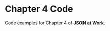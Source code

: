 Chapter 4 Code
==============
Code examples for Chapter 4 of [__JSON at Work__](https://github.com/tmarrs/json-at-work-examples/blob/master/README.md).

